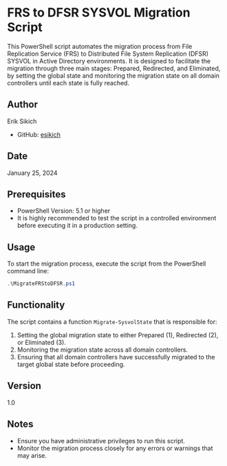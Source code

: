 
# FRS to DFSR SYSVOL Migration Script

This PowerShell script automates the migration process from File Replication Service (FRS) to Distributed File System Replication (DFSR) SYSVOL in Active Directory environments. It is designed to facilitate the migration through three main stages: Prepared, Redirected, and Eliminated, by setting the global state and monitoring the migration state on all domain controllers until each state is fully reached.

## Author

Erik Sikich

- GitHub: [esikich](https://github.com/esikich)

## Date

January 25, 2024

## Prerequisites

- PowerShell Version: 5.1 or higher
- It is highly recommended to test the script in a controlled environment before executing it in a production setting.

## Usage

To start the migration process, execute the script from the PowerShell command line:

```powershell
.\MigrateFRStoDFSR.ps1
```

## Functionality

The script contains a function `Migrate-SysvolState` that is responsible for:

1. Setting the global migration state to either Prepared (1), Redirected (2), or Eliminated (3).
2. Monitoring the migration state across all domain controllers.
3. Ensuring that all domain controllers have successfully migrated to the target global state before proceeding.

## Version

1.0

## Notes

- Ensure you have administrative privileges to run this script.
- Monitor the migration process closely for any errors or warnings that may arise.
